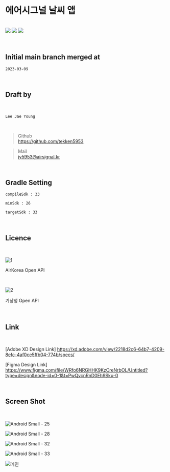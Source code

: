 # 에어시그널 날씨 앱

<br/><img src="https://img.shields.io/badge/Android-3DDC84?style=for-the-badge&logo=Android&logoColor=white"> <img src="https://img.shields.io/badge/JAVA-007396?style=for-the-badge&logo=java&logoColor=white"> <img src="https://img.shields.io/badge/Kotlin-7F52FF?style=for-the-badge&logo=Kotlin&logoColor=white">

<br/>
<h2>Initial main branch merged at</h2>


``2023-03-09``


<br/>
<h2>Draft by</h2><br/>

``Lee Jae Young``

<br/>

> Github    
> https://github.com/tekken5953

> Mail       
> jy5953@airsignal.kr

<br/>
<h2>Gradle Setting</h2>

``compileSdk : 33``

``minSdk : 26``

``targetSdk : 33``

<br/>
<h2>Licence</h2><br/>

![1](https://github.com/tekken5953/AS_Cloud_App/assets/52855326/e85d065e-4ff7-4910-9871-45108cfb3849)

AirKorea Open API

<br/>

![2](https://github.com/tekken5953/AS_Cloud_App/assets/52855326/70c4e802-6213-4752-9d1b-d26a5e3cf214)

기상청 Open API



<br/>
<h2>Link</h2><br/>

[Adobe XD Design Link] https://xd.adobe.com/view/2218d2c6-64b7-4209-8efc-4af0ce5ffb04-774b/specs/

[Figma Design Link] https://www.figma.com/file/WRfo6NRGHHK9KzCreNrbOL/Untitled?type=design&node-id=0-1&t=PwQvcnRnD0Eh9Sku-0

<br/>
<h2>Screen Shot</h2><br/>

![Android Small - 25](https://github.com/tekken5953/AS_Cloud_App/assets/52855326/a2d22e3f-ab11-44a0-8485-ffc0cadc57ca)

![Android Small - 28](https://github.com/tekken5953/AS_Cloud_App/assets/52855326/393cdd1c-6f2e-46fe-a238-16ed353d5cc4)

![Android Small - 32](https://github.com/tekken5953/AS_Cloud_App/assets/52855326/432195f0-f662-4f0e-ad14-e047443ed345)

![Android Small - 33](https://github.com/tekken5953/AS_Cloud_App/assets/52855326/4f1a98c3-89fc-426f-8c7e-dadfc8895508)

![메인](https://github.com/tekken5953/AS_Cloud_App/assets/52855326/63a1e74c-a981-4ccb-9f9f-ba352ac18665)

